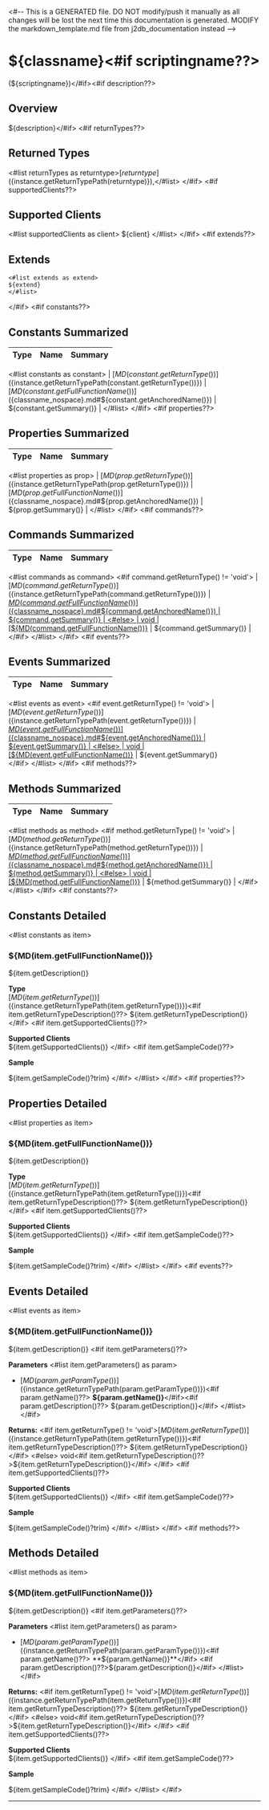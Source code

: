 <#-- This is a GENERATED file. DO NOT modify/push it manually as all changes will be lost the next time this documentation is generated. MODIFY the markdown_template.md file from j2db_documentation instead -->
# ${classname}<#if scriptingname??>
\(${scriptingname}\)</#if><#if description??>

## Overview

${description}</#if>
<#if returnTypes??>

## **Returned Types**
<#list returnTypes as returntype>[${returntype}](${instance.getReturnTypePath(returntype)}),</#list>
</#if>
<#if supportedClients??>
## **Supported Clients**

<#list supportedClients as client>
    ${client}
</#list>
</#if>
<#if extends??>

## **Extends**

```
<#list extends as extend>
${extend}
</#list>
```
</#if>
<#if constants??>

## Constants Summarized

| Type                                                  | Name                                          | Summary                                                          |
| ----------------------------------- | ----------------------------------------------------------------------------------- | ------------------------------------------------------------------- |
<#list constants as constant>
| [${MD(constant.getReturnType())}](${instance.getReturnTypePath(constant.getReturnType())}) | [${MD(constant.getFullFunctionName())}](${classname_nospace}.md#${constant.getAnchoredName()})                   | ${constant.getSummary()}                                    |
</#list>
</#if>
<#if properties??>

## Properties Summarized

| Type                                                  | Name                    | Summary                                                                                                           |
| ----------------------------------- | ----------------------------------------------------------------------------------- | ------------------------------------------------------------------- |
<#list properties as prop>
| [${MD(prop.getReturnType())}](${instance.getReturnTypePath(prop.getReturnType())}) | [${MD(prop.getFullFunctionName())}](${classname_nospace}.md#${prop.getAnchoredName()})                   | ${prop.getSummary()}                                    |
</#list>
</#if>
<#if commands??>

## Commands Summarized

| Type                                                  | Name                    | Summary                                                                                                           |
| ----------------------------------- | ----------------------------------------------------------------------------------- | ------------------------------------------------------------------- |
<#list commands as command>
<#if command.getReturnType() != 'void'>
| [${MD(command.getReturnType())}](${instance.getReturnTypePath(command.getReturnType())}) | [${MD(command.getFullFunctionName())}](${classname_nospace}.md#${command.getAnchoredName()})                   | ${command.getSummary()}                                   |
<#else>
| void | [${MD(command.getFullFunctionName())}](${classname_nospace}.md#${command.getAnchoredName()})                   | ${command.getSummary()}                                   |
</#if>
</#list>
</#if>
<#if events??>

## Events Summarized

| Type                                                  | Name                    | Summary                                                                                                           |
| ----------------------------------- | ----------------------------------------------------------------------------------- | ------------------------------------------------------------------- |
<#list events as event>
<#if event.getReturnType() != 'void'>
| [${MD(event.getReturnType())}](${instance.getReturnTypePath(event.getReturnType())}) | [${MD(event.getFullFunctionName())}](${classname_nospace}.md#${event.getAnchoredName()})                   | ${event.getSummary()}                                    |
<#else>
| void | [${MD(event.getFullFunctionName())}](${classname_nospace}.md#${event.getAnchoredName()})                   | ${event.getSummary()}                      
</#if>
</#list>
</#if>
<#if methods??>

## Methods Summarized

| Type                                | Name                                                                                | Summary                                                             |
| ----------------------------------- | ----------------------------------------------------------------------------------- | ------------------------------------------------------------------- |
<#list methods as method>
<#if method.getReturnType() != 'void'>
| [${MD(method.getReturnType())}](${instance.getReturnTypePath(method.getReturnType())}) | [${MD(method.getFullFunctionName())}](${classname_nospace}.md#${method.getAnchoredName()})                   | ${method.getSummary()}                                    |
<#else>
| void | [${MD(method.getFullFunctionName())}](${classname_nospace}.md#${method.getAnchoredName()})                   | ${method.getSummary()}                                    |
</#if>
</#list>
</#if>
<#if constants??>

## Constants Detailed

<#list constants as item>
### ${MD(item.getFullFunctionName())}

${item.getDescription()}

**Type**\
[${MD(item.getReturnType())}](${instance.getReturnTypePath(item.getReturnType())})<#if item.getReturnTypeDescription()??> ${item.getReturnTypeDescription()}</#if>
<#if item.getSupportedClients()??>

**Supported Clients**\
${item.getSupportedClients()}
</#if>
<#if item.getSampleCode()??>

**Sample**

${item.getSampleCode()?trim}
</#if>
</#list>
</#if>
<#if properties??>

## Properties Detailed

<#list properties as item>
### ${MD(item.getFullFunctionName())}

${item.getDescription()}

**Type**\
[${MD(item.getReturnType())}](${instance.getReturnTypePath(item.getReturnType())})<#if item.getReturnTypeDescription()??> ${item.getReturnTypeDescription()}</#if>
<#if item.getSupportedClients()??>

**Supported Clients**\
${item.getSupportedClients()}
</#if>
<#if item.getSampleCode()??>

**Sample**

${item.getSampleCode()?trim}
</#if>
</#list>
</#if>
<#if events??>

## Events Detailed
<#list events as item>

### ${MD(item.getFullFunctionName())}

${item.getDescription()}
<#if item.getParameters()??>

**Parameters**
<#list item.getParameters() as param>
* [${MD(param.getParamType())}](${instance.getReturnTypePath(param.getParamType())})<#if param.getName()??> **${param.getName()}**</#if><#if param.getDescription()??> ${param.getDescription()}</#if>
</#list>
</#if>

**Returns:** <#if item.getReturnType() != 'void'>[${MD(item.getReturnType())}](${instance.getReturnTypePath(item.getReturnType())})<#if item.getReturnTypeDescription()??> ${item.getReturnTypeDescription()}</#if>
<#else>
void<#if item.getReturnTypeDescription()??>${item.getReturnTypeDescription()}</#if>
</#if>
<#if item.getSupportedClients()??>

**Supported Clients**\
${item.getSupportedClients()}
</#if>
<#if item.getSampleCode()??>

**Sample**

${item.getSampleCode()?trim}
</#if>
</#list>
</#if>
<#if methods??>

## Methods Detailed
<#list methods as item>

### ${MD(item.getFullFunctionName())}

${item.getDescription()}
<#if item.getParameters()??>

**Parameters**
<#list item.getParameters() as param>
* [${MD(param.getParamType())}](${instance.getReturnTypePath(param.getParamType())})<#if param.getName()??> **${param.getName()}**</#if> <#if param.getDescription()??>${param.getDescription()}</#if>
</#list>
</#if>

**Returns:** <#if item.getReturnType() != 'void'>[${MD(item.getReturnType())}](${instance.getReturnTypePath(item.getReturnType())})<#if item.getReturnTypeDescription()??> ${item.getReturnTypeDescription()}</#if>
<#else>
void<#if item.getReturnTypeDescription()??>${item.getReturnTypeDescription()}</#if>
</#if>
<#if item.getSupportedClients()??>

**Supported Clients**\
${item.getSupportedClients()}
</#if>
<#if item.getSampleCode()??>

**Sample**

${item.getSampleCode()?trim}
</#if>
</#list>
</#if>

---
